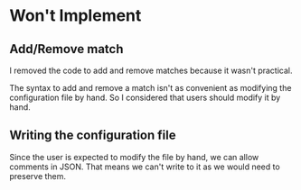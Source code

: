 # Won't Implement

## Add/Remove match

I removed the code to add and remove matches because it wasn't practical.

The syntax to add and remove a match isn't as convenient as modifying the configuration file by hand. So I considered that users should modify it by hand.

## Writing the configuration file

Since the user is expected to modify the file by hand, we can allow comments in JSON. That means we can't write to it as we would need to preserve them.